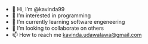- 👋 Hi, I’m @kavinda99
- 👀 I’m interested in programming
- 🌱 I’m currently learning  software engeneering
- 💞️ I’m looking to collaborate on others
- 📫 How to reach me kavinda.udawalawa@gmail.com

<!---
kavinda99/kavinda99 is a ✨ special ✨ repository because its `README.md` (this file) appears on your GitHub profile.
You can click the Preview link to take a look at your changes.
--->
